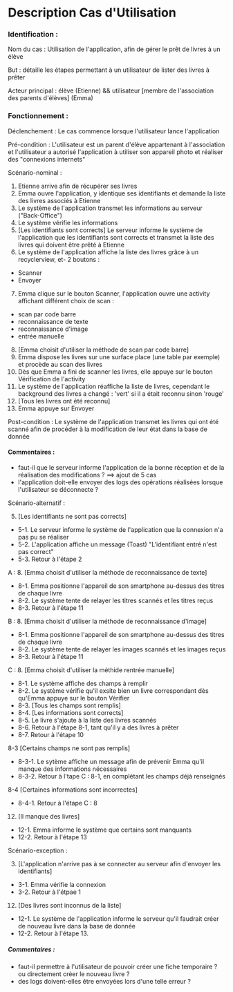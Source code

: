 # Description Cas d'Utilisation

### Identification :

Nom du cas : Utilisation de l'application, afin de gérer le prêt de livres à un élève

But : détaille les étapes permettant à un utilisateur de lister des livres à prêter

Acteur principal :  élève (Etienne) && utilisateur [membre de l'association des parents d'élèves] (Emma)

### Fonctionnement :

Déclenchement : Le cas commence lorsque l'utilisateur lance l'application

Pré-condition : L'utilisateur est un parent d'élève appartenant à l'association et l'utilisateur a autorisé l'application à utiliser son appareil photo et réaliser des "connexions internets"

Scénario-nominal :
1. Etienne arrive afin de récupérer ses livres
2. Emma ouvre l'application, y identique ses identifiants et demande la liste des livres associés à Etienne
3. Le système de l'application transmet les informations au serveur ("Back-Office")
4. Le système vérifie les informations
5. [Les identifiants sont corrects] Le serveur informe le système de l'application que les identifiants sont corrects et transmet la liste des livres qui doivent être prêté à Etienne
6. Le système de l'application affiche la liste des livres grâce à un recyclerview, et- 2 boutons :
  * Scanner
  * Envoyer
7. Emma clique sur le bouton Scanner, l'application ouvre une activity affichant différent choix de scan :
  * scan par code barre
  * reconnaissance de texte
  * reconnaissance d'image
  * entrée manuelle
8. [Emma choisit d'utiliser la méthode de scan par code barre]
9. Emma dispose les livres sur une surface place (une table par exemple) et procède au scan des livres
10. Dès que Emma a fini de scanner les livres, elle appuye sur le bouton Vérification de l'activity
11. Le système de l'application réaffiche la liste de livres, cependant le background des livres a changé : 'vert' si il a était reconnu sinon 'rouge'
12. [Tous les livres ont été reconnu]
13. Emma appuye sur Envoyer

Post-condition : Le système de l'application transmet les livres qui ont été scanné afin de procéder à la modification de leur état dans la base de donnée

#### Commentaires :
- faut-il que le serveur informe l'application de la bonne réception et de la réalisation des modifications ? ==> ajout de 5 cas
- l'application doit-elle envoyer des logs des opérations réalisées lorsque l'utilisateur se déconnecte ?

Scénario-alternatif :

5. [Les identifiants ne sont pas corrects]
  * 5-1. Le serveur informe le système de l'application que la connexion n'a pas pu se réaliser
  * 5-2. L'application affiche un message (Toast) "L'identifiant entré n'est pas correct"
  * 5-3. Retour à l'étape 2

A : 8. [Emma choisit d'utiliser la méthode de reconnaissance de texte]
  * 8-1. Emma positionne l'appareil de son smartphone au-dessus des titres de chaque livre
  * 8-2. Le système tente de relayer les titres scannés et les titres reçus
  * 8-3. Retour à l'étape 11

B : 8. [Emma choisit d'utiliser la méthode de reconnaissance d'image]
  * 8-1. Emma positionne l'appareil de son smartphone au-dessus des titres de chaque livre
  * 8-2. Le système tente de relayer les images scannés et les images reçus
  * 8-3. Retour à l'étape 11

C : 8. [Emma choisit d'utiliser la méthide rentrée manuelle]
  * 8-1. Le système affiche des champs à remplir
  * 8-2. Le système vérifie qu'il exsite bien un livre correspondant dès qu'Emma appuye sur le bouton Vérifier
  * 8-3. [Tous les champs sont remplis]
  * 8-4. [Les informations sont corrects]
  * 8-5. Le livre s'ajoute à la liste des livres scannés
  * 8-6. Retour à l'étape 8-1, tant qu'il y a des livres à prêter
  * 8-7. Retour à l'étape 10

8-3 [Certains champs ne sont pas remplis]
  * 8-3-1. Le sytème affiche un message afin de prévenir Emma qu'il manque des informations nécessaires
  * 8-3-2. Retour à l'tape C : 8-1, en complétant les champs déjà renseignés

8-4 [Certaines informations sont incorrectes]
  * 8-4-1. Retour à l'étape C : 8

12. [Il manque des livres]
  * 12-1. Emma informe le système que certains sont manquants
  * 12-2. Retour à l'étape 13

Scénario-exception :

3. [L'application n'arrive pas à se connecter au serveur afin d'envoyer les identifiants]
  * 3-1. Emma vérifie la connexion
  * 3-2. Retour à l'étpae 1

12. [Des livres sont inconnus de la liste]
  * 12-1. Le système de l'application informe le serveur qu'il faudrait créer de nouveau livre dans la base de donnée
  * 12-2. Retour à l'étape 13.
##### Commentaires :
- faut-il permettre à l'utilisateur de pouvoir créer une fiche temporaire ? ou directement créer le nouveau livre ?
- des logs doivent-elles être envoyées lors d'une telle erreur ?
